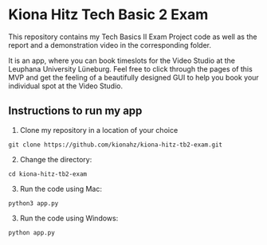 # Kiona Hitz Tech Basic 2 Exam

This repository contains my Tech Basics II Exam Project code 
as well as the report and a demonstration video in the corresponding folder. 

It is an app, where you can book timeslots for the Video Studio at the Leuphana University Lüneburg. 
Feel free to click through the pages of this MVP and get the feeling of a beautifully designed GUI 
to help you book your individual spot at the Video Studio.


## Instructions to run my app
1. Clone my repository in a location of your choice
```
git clone https://github.com/kionahz/kiona-hitz-tb2-exam.git
```
2. Change the directory:
```
cd kiona-hitz-tb2-exam
```

3. Run the code using Mac:
```
python3 app.py
```
3. Run the code using Windows:
```
python app.py
```